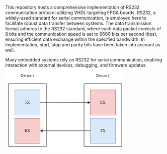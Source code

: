 This repository hosts a comprehensive implementation of RS232 communication protocol utilizing VHDL targeting FPGA boards. RS232, 
a widely-used standard for serial communication, is employed here to facilitate robust data transfer between systems. The data 
transmission format adheres to the RS232 standard, where each data packet consists of 8 bits and the communication speed is set
to 9600 bits per second (bps), ensuring efficient data exchange within the specified bandwidth. In implementation, start, stop 
and parity bits have been taken into account as well. 

Many embedded systems rely on RS232 for serial communication, enabling interaction with external devices, debugging, and 
firmware updates.
![Overview of RS232](./RS232.jpg)
